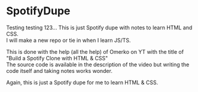 # SpotifyDupe
Testing testing 123...
This is just Spotify dupe with notes to learn HTML and CSS.<br>
I will make a new repo or tie in when I learn JS/TS.<br>

This is done with the help (all the help) of Omerko on YT with the title of "Build a Spotify Clone with HTML & CSS"<br>
The source code is available in the description of the video but writing the code itself and taking notes works wonder.<br>

Again, this is just a Spotify dupe for me to learn HTML & CSS.
